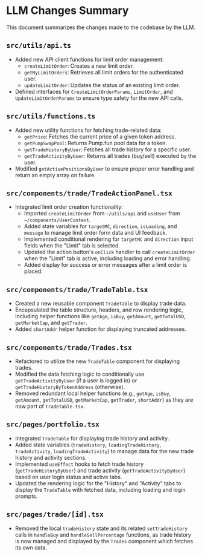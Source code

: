# LLM Changes Summary

This document summarizes the changes made to the codebase by the LLM.

## `src/utils/api.ts`
- Added new API client functions for limit order management:
  - `createLimitOrder`: Creates a new limit order.
  - `getMyLimitOrders`: Retrieves all limit orders for the authenticated user.
  - `updateLimitOrder`: Updates the status of an existing limit order.
- Defined interfaces for `CreateLimitOrderParams`, `LimitOrder`, and `UpdateLimitOrderParams` to ensure type safety for the new API calls.

## `src/utils/functions.ts`
- Added new utility functions for fetching trade-related data:
  - `getPrice`: Fetches the current price of a given token address.
  - `getPumpSwapPool`: Returns Pump.fun pool data for a token.
  - `getTradeHistoryByUser`: Fetches all trade history for a specific user.
  - `getTradeActivityByUser`: Returns all trades (buy/sell) executed by the user.
- Modified `getActivePositionsByUser` to ensure proper error handling and return an empty array on failure.

## `src/components/trade/TradeActionPanel.tsx`
- Integrated limit order creation functionality:
  - Imported `createLimitOrder` from `~/utils/api` and `useUser` from `~/components/UserContext`.
  - Added state variables for `targetMC`, `direction`, `isLoading`, and `message` to manage limit order form data and UI feedback.
  - Implemented conditional rendering for `targetMC` and `direction` input fields when the "Limit" tab is selected.
  - Updated the action button's `onClick` handler to call `createLimitOrder` when the "Limit" tab is active, including loading and error handling.
  - Added display for success or error messages after a limit order is placed.

## `src/components/trade/TradeTable.tsx`
- Created a new reusable component `TradeTable` to display trade data.
- Encapsulated the table structure, headers, and row rendering logic, including helper functions like `getAge`, `isBuy`, `getAmount`, `getTotalUSD`, `getMarketCap`, and `getTrader`.
- Added `shortAddr` helper function for displaying truncated addresses.

## `src/components/trade/Trades.tsx`
- Refactored to utilize the new `TradeTable` component for displaying trades.
- Modified the data fetching logic to conditionally use `getTradeActivityByUser` (if a user is logged in) or `getTradeHistoryByTokenAddress` (otherwise).
- Removed redundant local helper functions (e.g., `getAge`, `isBuy`, `getAmount`, `getTotalUSD`, `getMarketCap`, `getTrader`, `shortAddr`) as they are now part of `TradeTable.tsx`.

## `src/pages/portfolio.tsx`
- Integrated `TradeTable` for displaying trade history and activity.
- Added state variables (`tradeHistory`, `loadingTradeHistory`, `tradeActivity`, `loadingTradeActivity`) to manage data for the new trade history and activity sections.
- Implemented `useEffect` hooks to fetch trade history (`getTradeHistoryByUser`) and trade activity (`getTradeActivityByUser`) based on user login status and active tabs.
- Updated the rendering logic for the "History" and "Activity" tabs to display the `TradeTable` with fetched data, including loading and login prompts.

## `src/pages/trade/[id].tsx`
- Removed the local `tradeHistory` state and its related `setTradeHistory` calls in `handleBuy` and `handleSellPercentage` functions, as trade history is now managed and displayed by the `Trades` component which fetches its own data.